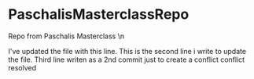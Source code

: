 # PaschalisMasterclassRepo
Repo from Paschalis Masterclass \n 

I've updated the file with this line.
This is the second line i write to update the file.
Third line writen as a 2nd commit just to create a conflict
conflict resolved

